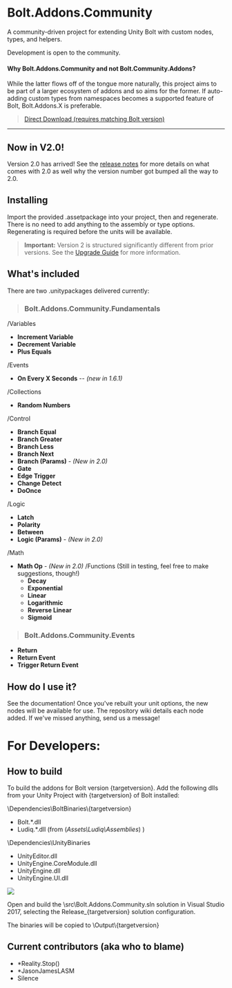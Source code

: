 # Bolt.Addons.Community
A community-driven project for extending Unity Bolt with custom nodes, types, and helpers.

Development is open to the community.


#### Why Bolt.Addons.Community and not Bolt.Community.Addons?  
While the latter flows off of the tongue more naturally, this project aims to be part of a larger ecosystem of addons and so aims for the former.  If auto-adding custom types from namespaces becomes a supported feature of Bolt, Bolt.Addons.X is preferable.

> [Direct Download (requires matching Bolt version)](https://github.com/RealityStop/Bolt.Addons.Community/releases/)



----------

## Now in V2.0!

 Version 2.0 has arrived!  See the [release notes](https://github.com/RealityStop/Bolt.Addons.Community/wiki/Version-2.0-Released!) for more details on what comes with 2.0 as well why the version number got bumped all the way to 2.0.
 
 
 

## Installing

Import the provided .assetpackage into your project, then and regenerate.  There is no need to add anything to the assembly or type options.  Regenerating is required before the units will be available.

> **Important:** Version 2 is structured significantly different from prior versions.  See the [Upgrade Guide](https://github.com/RealityStop/Bolt.Addons.Community/wiki/Version-2.0-Released!) for more information.


## What's included
There are two .unitypackages delivered currently:

> ### Bolt.Addons.Community.Fundamentals

/Variables
 - **Increment Variable**
 - **Decrement Variable**
 - **Plus Equals**

/Events
 - **On Every X Seconds** -- *(new in 1.6.1)*


/Collections
 - **Random Numbers** 

/Control
 - **Branch Equal**
 - **Branch Greater**
 - **Branch Less**
 - **Branch Next**
 - **Branch (Params)** - *(New in 2.0)*
 - **Gate**
 - **Edge Trigger**
 - **Change Detect**
 - **DoOnce**

/Logic
 - **Latch**
 - **Polarity**
 - **Between**
 - **Logic (Params)** - *(New in 2.0)*

/Math
 - **Math Op** - *(New in 2.0)*
	 /Functions  (Still in testing, feel free to make suggestions, though!)
	 - **Decay**
	 - **Exponential**
	 - **Linear**
	 - **Logarithmic**
	 - **Reverse Linear**
	 - **Sigmoid**

> ### Bolt.Addons.Community.Events
 - **Return**
 - **Return Event**
 - **Trigger Return Event**




## How do I use it?
See the documentation!  Once you've rebuilt your unit options, the new nodes will be available for use.  The repository wiki details each node added.  If we've missed anything, send us a message!


# For Developers:

## How to build
To build the addons for Bolt version {targetversion}.  Add the following dlls from your Unity Project with {targetversion} of Bolt installed:

\Dependencies\BoltBinaries\\{targetversion}
 - Bolt.*.dll  
 - Ludiq.*.dll
(from (*Assets\Ludiq\Assemblies*) )
  
\Dependencies\UnityBinaries
 - UnityEditor.dll
 - UnityEngine.CoreModule.dll
 - UnityEngine.dll
 - UnityEngine.UI.dll
 
 ![](https://i.imgur.com/M7XvCRl.gif)

Open and build the \src\Bolt.Addons.Community.sln solution in Visual Studio 2017, selecting the Release_{targetversion} solution configuration.

The binaries will be copied to \Output\\{targetversion}


## Current contributors (aka who to blame)
 - *Reality.Stop()
 - *JasonJamesLASM
 - Silence
